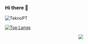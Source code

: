 ### Hi there 👋
<div>
 <img src="https://github-readme-stats.vercel.app/api?username=teknopt&show_icons=true&theme=transparent" alt="TeknoPT"/>
</div>
 
  [![Top Langs](https://github-readme-stats.vercel.app/api/top-langs/?username=teknopt)](https://github.com/anuraghazra/github-readme-stats)
<!-- Language's -->

<!-- Top Skills -->
<p align="center">
   <!-- <a href="https://skillicons.dev"></a> -->
  <a href="https://github.com/TeknoPT">
    <img src="https://skillicons.dev/icons?i=svelte,solidity,rust,tailwind,bootstrap,figma,html,css,js,ts,mysql,git,github,laravel,dotnet,docker,unity" />
  </a>
</p>

<!--
**TeknoPT/TeknoPT** is a ✨ _special_ ✨ repository because its `README.md` (this file) appears on your GitHub profile.

Here are some ideas to get you started:

- 🔭 I’m currently working on ...
- 🌱 I’m currently learning ...
- 👯 I’m looking to collaborate on ...
- 🤔 I’m looking for help with ...
- 💬 Ask me about ...
- 📫 How to reach me: ...
- 😄 Pronouns: ...
- ⚡ Fun fact: ...
-->

